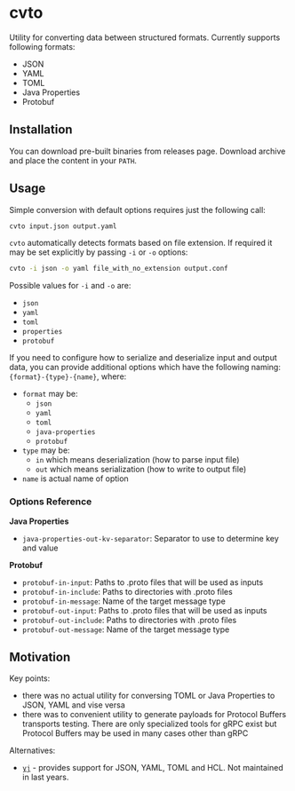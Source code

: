 # cvto

Utility for converting data between structured formats. Currently supports following formats:

- JSON
- YAML
- TOML
- Java Properties
- Protobuf

## Installation

You can download pre-built binaries from releases page. Download archive and place the content in your `PATH`. 

## Usage

Simple conversion with default options requires just the following call:

```sh
cvto input.json output.yaml
```

`cvto` automatically detects formats based on file extension. If required it may be set explicitly by passing `-i` or `-o` options:

```sh
cvto -i json -o yaml file_with_no_extension output.conf
```

Possible values for `-i` and `-o` are:
- `json`
- `yaml`
- `toml`
- `properties`
- `protobuf`

If you need to configure how to serialize and deserialize input and output data, you can provide additional options which have the following naming: `{format}-{type}-{name}`, where:

- `format` may be:
    - `json`
    - `yaml`
    - `toml`
    - `java-properties`
    - `protobuf`
- `type` may be:
    - `in` which means deserialization (how to parse input file)
    - `out` which means serialization (how to write to output file)
- `name` is actual name of option

### Options Reference

**Java Properties**

- `java-properties-out-kv-separator`: Separator to use to determine key and value

**Protobuf**

- `protobuf-in-input`: Paths to .proto files that will be used as inputs
- `protobuf-in-include`: Paths to directories with .proto files
- `protobuf-in-message`: Name of the target message type
- `protobuf-out-input`: Paths to .proto files that will be used as inputs
- `protobuf-out-include`: Paths to directories with .proto files
- `protobuf-out-message`: Name of the target message type

## Motivation

Key points:

- there was no actual utility for conversing TOML or Java Properties to JSON, YAML and vise versa
- there was to convenient utility to generate payloads for Protocol Buffers transports testing. There are only specialized tools for gRPC exist but Protocol Buffers may be used in many cases other than gRPC

Alternatives:

- [`yj`](https://github.com/sclevine/yj) - provides support for JSON, YAML, TOML and HCL. Not maintained in last years.